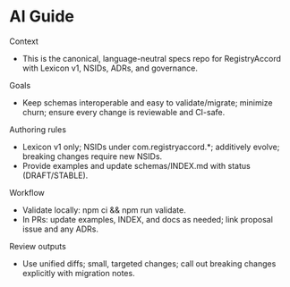 # AI Guide

Context
- This is the canonical, language-neutral specs repo for RegistryAccord with Lexicon v1, NSIDs, ADRs, and governance.

Goals
- Keep schemas interoperable and easy to validate/migrate; minimize churn; ensure every change is reviewable and CI-safe.

Authoring rules
- Lexicon v1 only; NSIDs under com.registryaccord.*; additively evolve; breaking changes require new NSIDs.
- Provide examples and update schemas/INDEX.md with status (DRAFT/STABLE).

Workflow
- Validate locally: npm ci && npm run validate.
- In PRs: update examples, INDEX, and docs as needed; link proposal issue and any ADRs.

Review outputs
- Use unified diffs; small, targeted changes; call out breaking changes explicitly with migration notes.
